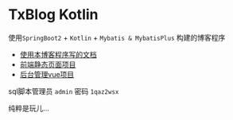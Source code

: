 # TxBlog Kotlin

使用`SpringBoot2` + `Kotlin` + `Mybatis & MybatisPlus` 构建的博客程序

- [使用本博客程序写的文档](assets/SpinrgBoot%20+%20Kotlin%20构建TxBlog程序.md)
- [前端静态页面项目](https://gitee.com/archx/tx-blog-html)
- [后台管理vue项目](https://gitee.com/archx/tx-blog-admin-vue)

sql脚本管理员 `admin` 密码 `1qaz2wsx`

纯粹是玩儿...